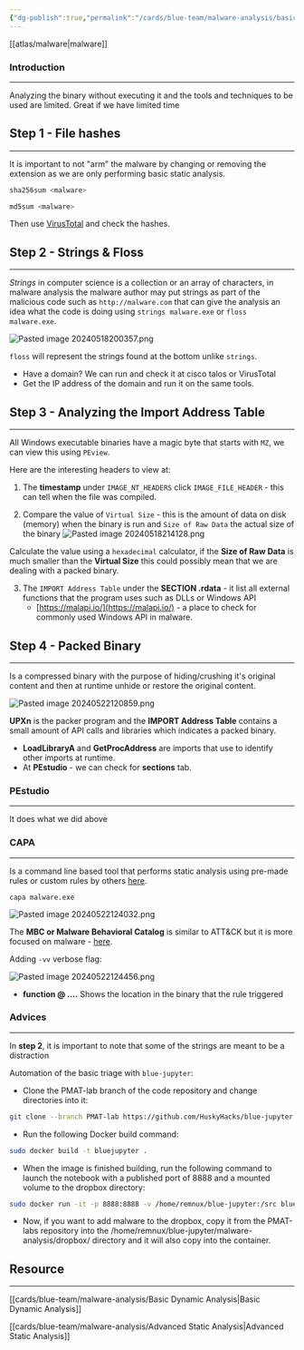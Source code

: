 ```yaml
---
{"dg-publish":true,"permalink":"/cards/blue-team/malware-analysis/basic-static-analysis/","tags":["malware"]}
---
```


[[atlas/malware\|malware]] 
### Introduction 
---
Analyzing the binary without executing it and the tools and techniques to be used are limited. Great if we have limited time
## Step 1 - File hashes
---
It is important to not "arm" the malware by changing or removing the extension as we are only performing basic static analysis.

```C
sha256sum <malware>
```

```C
md5sum <malware>
```

Then use [VirusTotal](virustotal.com) and check the hashes.
 
## Step 2 - Strings & Floss
---
_Strings_ in computer science is a collection or an array of characters, in malware analysis the malware author may put strings as part of the malicious code such as `http://malware.com` that can give the analysis an idea what the code is doing using `strings malware.exe` or `floss malware.exe`.

![Pasted image 20240518200357.png](/img/user/cards/blue-team/malware-analysis/images/Pasted%20image%2020240518200357.png)

`floss` will represent the strings found at the bottom unlike `strings`.
- Have a domain? We can run and check it at cisco talos or VirusTotal
- Get the IP address of the domain and run it on the same tools.

## Step 3 - Analyzing the Import Address Table
---
All Windows executable binaries have a magic byte that starts with `MZ`, we can view this using `PEview`.

Here are the interesting headers to view at:

1. The **timestamp** under `IMAGE_NT_HEADERS` click `IMAGE_FILE_HEADER` - this can tell when the file was compiled.

2. Compare the value of `Virtual Size` - this is the amount of data on disk (memory) when the binary is run and `Size of Raw Data` the actual size of the binary
![Pasted image 20240518214128.png](/img/user/cards/blue-team/malware-analysis/images/Pasted%20image%2020240518214128.png)

Calculate the value using a `hexadecimal` calculator, if the **Size of Raw Data** is much smaller than the **Virtual Size** this could possibly mean that we are dealing with a packed binary.

3. The `IMPORT Address Table` under the **SECTION .rdata** - it list all external functions that the program uses such as DLLs or Windows API
	- [https://malapi.io/](https://malapi.io/) - a place to check for commonly used Windows API in malware.

## Step 4 - Packed Binary
---
Is a compressed binary with the purpose of hiding/crushing it's original content and then at runtime unhide or restore the original content.

![Pasted image 20240522120859.png](/img/user/cards/blue-team/malware-analysis/images/Pasted%20image%2020240522120859.png)

**UPXn** is the packer program and the **IMPORT Address Table** contains a small amount of API calls and libraries which indicates a packed binary.

- **LoadLibraryA** and **GetProcAddress** are imports that use to identify other imports at runtime.
- At **PEstudio** - we can check for **sections** tab.

### PEstudio 
---
It does what we did above
### CAPA 
---
Is a command line based tool that performs static analysis using pre-made rules or custom rules by others [here](https://github.com/mandiant/capa-rules).

```
capa malware.exe
```

![Pasted image 20240522124032.png](/img/user/cards/blue-team/malware-analysis/images/Pasted%20image%2020240522124032.png)

The **MBC or Malware Behavioral Catalog** is similar to ATT&CK but it is more focused on malware  - [here](https://github.com/MBCProject/mbc-markdown#malware-objective-descriptions).

Adding `-vv` verbose flag:

![Pasted image 20240522124456.png](/img/user/cards/blue-team/malware-analysis/images/Pasted%20image%2020240522124456.png)

- **function @ ....** Shows the location in the binary that the rule triggered 
### Advices
---
In **step 2**, it is important to note that some of the strings are meant to be a distraction

Automation of the basic triage with `blue-jupyter`:

- Clone the PMAT-lab branch of the code repository and change directories into it:

```bash
git clone --branch PMAT-lab https://github.com/HuskyHacks/blue-jupyter.git && cd blue-jupyter
```

- Run the following Docker build command:

```bash
sudo docker build -t bluejupyter .
```

- When the image is finished building, run the following command to launch the notebook with a published port of 8888 and a mounted volume to the dropbox directory:

```bash
sudo docker run -it -p 8888:8888 -v /home/remnux/blue-jupyter:/src bluejupyter
```

- Now, if you want to add malware to the dropbox, copy it from the PMAT-labs repository into the /home/remnux/blue-jupyter/malware-analysis/dropbox/ directory and it will also copy into the container.




## Resource
---
[[cards/blue-team/malware-analysis/Basic Dynamic Analysis\|Basic Dynamic Analysis]]

[[cards/blue-team/malware-analysis/Advanced Static Analysis\|Advanced Static Analysis]]
